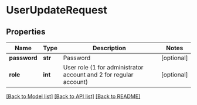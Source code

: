 # UserUpdateRequest

## Properties
Name | Type | Description | Notes
------------ | ------------- | ------------- | -------------
**password** | **str** | Password | [optional] 
**role** | **int** | User role (1 for administrator account and 2 for regular account) | [optional] 

[[Back to Model list]](../README.md#documentation-for-models) [[Back to API list]](../README.md#documentation-for-api-endpoints) [[Back to README]](../README.md)


